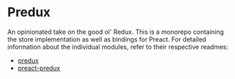 # Predux

An opinionated take on the good ol' Redux. This is a monorepo containing the
store implementation as well as bindings for Preact. For detailed information
about the individual modules, refer to their respective readmes:

- [predux](workspaces/predux)
- [preact-predux](workspaces/preact-predux)
